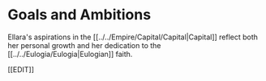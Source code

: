 # Goals and Ambitions

Ellara's aspirations in the [[../../Empire/Capital/Capital|Capital]] reflect both her personal growth and her dedication to the [[../../Eulogia/Eulogia|Eulogian]] faith.

[[EDIT]]